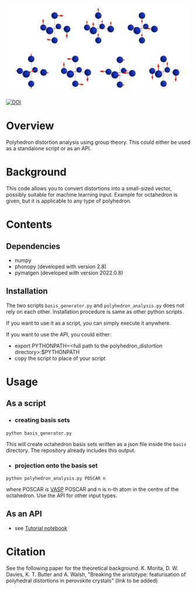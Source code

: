 ![image](image_distortion.png)

[![DOI](https://zenodo.org/badge/392753173.svg)](https://zenodo.org/badge/latestdoi/392753173)
# Overview
Polyhedron distortion analysis using group theory.
This could either be used as a standalone script or as an API.

# Background
This code allows you to convert distortions into a small-sized vector, possibly suitable for machine learning input.
Example for octahedron is given, but it is applicable to any type of polyhedron.

# Contents
## Dependencies
- numpy
- phonopy (developed with version 2.8)
- pymatgen (developed with version 2022.0.8)

## Installation
The two scripts `basis_generator.py` and `polyhedron_analysis.py` does not rely on each other.
Installation procedure is same as other python scripts.

If you want to use it as a script, you can simply execute it anywhere.

If you want to use the API, you could either:
- export PYTHONPATH=\<full path to the polyhedron_distortion directory\>:$PYTHONPATH
- copy the script to place of your script

# Usage
## As a script
- ### creating basis sets
```
python basis_generator.py
```
This will create octahedron basis sets written as a json file inside the `basis` directory.
The repository already includes this output.
- ### projection onto the basis set
```
python polyhedron_analysis.py POSCAR n
```
where POSCAR is [VASP](https://www.vasp.at/) POSCAR and n is n-th atom in the centre of the octahedron.
Use the API for other input types.

## As an API
- see [Tutorial notebook](https://github.com/KazMorita/polyhedron_distortion/blob/main/Tutorial1_API.ipynb)

# Citation
See the following paper for the theoretical background.
K. Morita, D. W. Davies, K. T. Butler and A. Walsh, "Breaking the aristotype: featurisation of polyhedral distortions in perovskite crystals" (link to be added)


